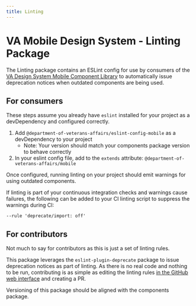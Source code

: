```yaml
---
title: Linting
---
```


# VA Mobile Design System - Linting Package

The Linting package contains an ESLint config for use by consumers of the [VA Design System Mobile Component Library](https://www.npmjs.com/package/@department-of-veterans-affairs/mobile-component-library) to automatically issue deprecation notices when outdated components are being used.

## For consumers
These steps assume you already have `eslint` installed for your project as a devDependency and configured correctly.
1. Add `@department-of-veterans-affairs/eslint-config-mobile` as a devDependency to your project
    - Note: Your version should match your components package version to behave correctly
2. In your eslint config file, add to the `extends` attribute: `@department-of-veterans-affairs/mobile`

Once configured, running linting on your project should emit warnings for using outdated components.

If linting is part of your continuous integration checks and warnings cause failures, the following can be added to your CI linting script to suppress the warnings during CI:
```
--rule 'deprecate/import: off'
```

## For contributors
Not much to say for contributors as this is just a set of linting rules.

This package leverages the `eslint-plugin-deprecate` package to issue deprecation notices as part of linting. As there is no real code and nothing to be run, contributing is as simple as editing the linting rules [in the GitHub web interface](https://github.com/department-of-veterans-affairs/va-mobile-library/blob/main/packages/linting/index.js) and creating a PR. 

Versioning of this package should be aligned with the components package.